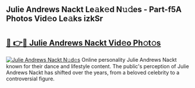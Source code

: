 ## Julie Andrews Nackt Le𝚊k𝚎d N𝚞𝚍es - Part-f5A Photos Vid𝚎o Le𝚊ks izkSr

# <h2><a href="http://fb3eul.evod.top/?m=Julie+Andrews+Nackt">🔗 👉🔴 Julie Andrews Nackt Vid𝚎o Ph𝚘t𝚘s</a></h2>

[![Julie Andrews Nackt N𝚞d𝚎s](https://i.imgur.com/8V9OHl7.gif)](http://fb3eul.evod.top/?m=Julie+Andrews+Nackt)
Online personality Julie Andrews Nackt known for their dance and lifestyle content. The public's perception of Julie Andrews Nackt has shifted over the years, from a beloved celebrity to a controversial figure. 
